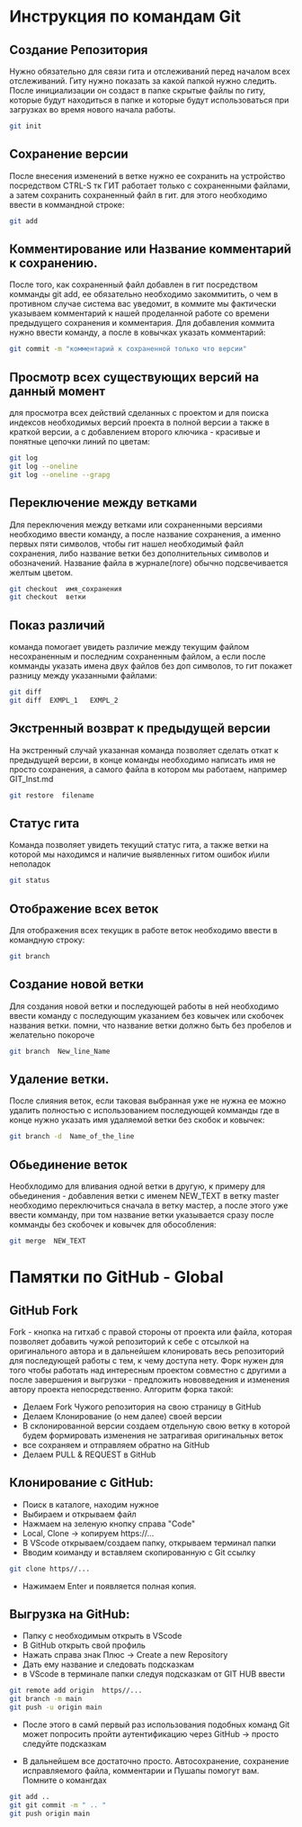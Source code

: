 # Инструкция по командам Git

## Создание Репозитория  
Нужно обязательно для связи гита и отслеживаний перед началом всех отслеживаний. Гиту нужно показать за какой папкой нужно следить. После инициализации он создаст в папке скрытые файлы по гиту, которые будут находиться в папке и которые будут использоваться при загрузках во время нового начала работы.

```sh
git init
```
## Сохранение версии
 После внесения изменений в ветке нужно ее сохранить на устройство посредством CTRL-S тк ГИТ работает только с сохраненными файлами, а затем сохранить сохраненный файл в гит. для этого необходимо ввести в коммандной строке:
```sh 
git add 
```
## Комментирование или Название комментарий к сохранению.
После того, как сохраненный файл добавлен в гит посредством комманды git add, ее обязательно необходимо закоммитить, о чем в противном случае система вас уведомит, в коммите мы фактически указываем комментарий к нашей проделанной работе со времени предыдущего сохранения и комментария. Для добавления коммита нужно ввести команду, а после в ковычках указать комментарий:

```sh
git commit -m "комментарий к сохраненной только что версии"

```
## Просмотр всех существующих версий на данный момент
для просмотра всех действий сделанных с проектом и для поиска индексов необходимых версий проекта в полной версии а также в краткой версии, а с добавлением второго ключика - красивые и понятные цепочки линий по цветам:
```sh
git log 
git log --oneline
git log --oneline --grapg
```

## Переключение между ветками
Для переключения между ветками или сохраненными версиями необходимо ввести команду, а после название сохранения, а именно первых пяти символов, чтобы гит нашел необходимый файл сохранения, либо название ветки без дополнительных символов и обозначений. Название файла в журнале(логе) обычно подсвечивается желтым цветом.

```sh
git checkout  имя_сохранения
git checkout  ветки 
```
## Показ различий 
команда помогает увидеть различие между текущим файлом несохраненным и последним сохраненным файлом, а если после комманды указать имена двух файлов без доп символов, то гит покажет разницу между указанными файлами:

```sh
git diff
git diff  EXMPL_1   EXMPL_2
```

## Экстренный возврат к предыдущей версии
На экстренный случай указанная команда позволяет сделать откат к предыдущей версии, в конце команды необходимо написать имя не просто сохранения, а самого файла в котором мы работаем, например  GIT_Inst.md
```sh
git restore  filename 
```
## Cтатус гита
Команда позволяет увидеть текущий статус гита,  а также ветки на которой мы находимся и наличие выявленных гитом ошибок и\или неполадок
```sh
git status
```

## Отображение всех веток 
Для отображения всех текущик в работе веток необходимо ввести в командную строку:
```sh
git branch
```

## Создание новой ветки
Для создания новой ветки и последующей работы в ней необходимо ввести команду с последующим указанием без ковычек или скобочек названия ветки. помни, что название ветки должно быть без пробелов и желательно покороче
```sh
git branch  New_line_Name
```
## Удаление ветки.
После слияния веток, если таковая выбранная уже не нужна ее можно удалить полностью с использованием последующей комманды где в конце нужно указать имя удаляемой ветки без скобок и  ковычек:
```sh
git branch -d  Name_of_the_line
```
## Обьединение веток 
Необхлодимо для вливания одной ветки в другую, к примеру для обьединения - добавления ветки с именем NEW_TEXT в ветку master необходимо переключиться сначала в ветку мастер, а после этого уже ввести комманду, при том название ветки указывается сразу после комманды без скобочек и ковычек для обособления:

```sh
git merge  NEW_TEXT
```


# Памятки по GitHub - Global

## GitHub Fork
Fork - кнопка на гитхаб с правой стороны от проекта или файла, которая позволяет добавить чужой репозиторий к себе с отсылкой на оригинального автора и в дальнейшем клонировать весь репозиторий для последующей работы с тем, к чему доступа нету. Форк нужен для того чтобы работать над интересным проектом совместно с другими а после завершения и выгрузки - предложить нововведения и изменения автору проекта непосредственно. Алгоритм форка такой:

* Делаем Fork Чужого репозитория на свою страницу в GitHub
* Делаем Клонирование (о нем далее) своей версии
* В склонированной версии создаем отдельную свою ветку в которой будем формировать изменения не затрагивая оригинальных веток
* все сохраняем и отправляем обратно на GitHub
* Делаем PULL & REQUEST в GitHub


## Клонирование с GitHub:
* Поиск в каталоге, находим нужное
* Выбираем и открываем файл
* Нажмаем на зеленую кнопку справа "Code"
* Local, Clone -> копируем https://...
* В VScode открываем/создаем папку, открываем терминал папки
* Вводим коиманду и вставляем скопированную с Git ссылку
```sh
git clone https//...
```
* Нажимаем Enter и появляется полная копия.

## Выгрузка на GitHub:

* Папку с необходимым открыть в VScode
* В GitHub открыть свой профиль
* Нажать справа знак Плюс -> Create a new Repository
* Дать ему название и следовать подсказкам
* в VScode в терминале папки следуя подсказкам от GIT HUB ввести 
```sh
git remote add origin  https//...
git branch -m main
git push -u origin main
```
* После этого в самй первый раз использования подобных команд Git может попросить пройти аутентификацию через GitHub -> просто следуйте подсказкам

* В дальнейшем все достаточно просто. Автосохранение, сохранение исправляемого файла, комментарии и Пушапы помогут вам. Помните о комангдах

```sh
git add ..
git git commit -m " .. "
git push origin main
```


